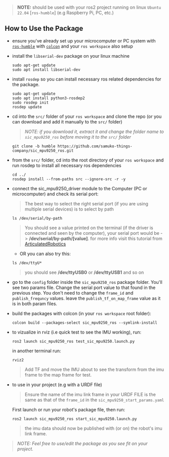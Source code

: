 > **NOTE:** should be used with your ros2 project running on linux `Ubuntu 22.04` [`ros-humble`] (e.g Raspberry Pi, PC, etc.)

## How to Use the Package
- ensure you've already set up your microcomputer or PC system with [`ros-humble`](https://docs.ros.org/en/humble/Installation/Ubuntu-Install-Debians.html) with [`colcon`](https://docs.ros.org/en/humble/Tutorials/Beginner-Client-Libraries/Colcon-Tutorial.html) and your `ros workspace` also setup

- install the `libserial-dev` package on your linux machine
  ```shell
  sudo apt-get update
  sudo apt install libserial-dev
  ```

- install `rosdep` so you can install necessary ros related dependencies for the package.
  ```shell
  sudo apt-get update
  sudo apt install python3-rosdep2
  sudo rosdep init
  rosdep update
  ```

- cd into the `src/` folder of your `ros workspace` and clone the repo
  (or you can download and add it manually to the `src/` folder)
  > *NOTE: if you download it, extract it and change the folder name to `sic_mpu9250_ros` before moving it to the `src/` folder*
  ```shell
  git clone -b humble https://github.com/samuko-things-company/sic_mpu9250_ros.git
  ```

- from the `src/` folder, cd into the root directory of your `ros workspace` and run rosdep to install all necessary ros dependencies
  ```shell
  cd ../
  rosdep install --from-paths src --ignore-src -r -y
  ```

- connect the sic_mpu9250_driver module to the Computer (PC or microcomputer) and check its serial port:
  > The best way to select the right serial port (if you are using multiple serial devices) is to select by path
  ```shell
  ls /dev/serial/by-path
  ```
  > You should see a value printed on the terminal (if the driver is connected and seen by the computer), your serial port would be -> **/dev/serial/by-path/[value]**. for more info visit this tutorial from [ArticulatedRobotics](https://www.youtube.com/watch?v=eJZXRncGaGM&list=PLunhqkrRNRhYAffV8JDiFOatQXuU-NnxT&index=8)

  - OR you can also try this:
  ```shell
  ls /dev/ttyU*
  ```
  > you should see **/dev/ttyUSB0** or **/dev/ttyUSB1** and so on

- go to the `config` folder inside the `sic_mpu9250_ros` package folder. You'll see two params file. Change the serial port value to that found in the previous step. You don't need to change the `frame_id` and `publish_frequncy` values. leave the `publish_tf_on_map_frame` value as it is in both param files.

- build the packages with colcon (in your `ros workspace` root folder):
  ```shell
  colcon build --packages-select sic_mpu9250_ros --symlink-install
  ```

- to vizualize in rviz (i.e quick test to see the IMU working), run:
  ```shell
  ros2 launch sic_mpu9250_ros test_sic_mpu9250.launch.py
  ``` 
  in another terminal run: 
  ```shell
  rviz2
  ```
  > Add TF and move the IMU about to see the transform from the imu frame to the map frame for test.

- to use in your project (e.g with a URDF file)
  > Ensure the name of the imu link frame in your URDF FILE is the same as that of the `frame_id` in the `sic_mpu9250_start_params.yaml`
  
  First launch or run your robot's package file, then run:
  ```shell
  ros2 launch sic_mpu9250_ros start_sic_mpu9250.launch.py
  ```
  > the imu data should now be published with (or on) the robot's imu link frame.

>*NOTE: Feel free to use/edit the package as you see fit on your project.*

  
